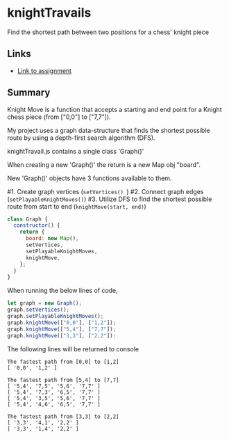 # knightTravails

Find the shortest path between two positions for a chess' knight piece

## Links

- [Link to assignment](https://www.theodinproject.com/lessons/javascript-knights-travails)

## Summary

Knight Move is a function that accepts a starting and end point for a Knight chess piece (from ["0,0"] to ["7,7"]).

My project uses a graph data-structure that finds the shortest possible route by using a depth-first search algorithm (DFS).

knightTravail.js contains a single class 'Graph()'

When creating a new 'Graph()' the return is a new Map obj "board".

New 'Graph()' objects have 3 functions available to them.

#1. Create graph vertices (`setVertices() `)
#2. Connect graph edges (`setPlayableKnightMoves()`)
#3. Utilize DFS to find the shortest possible route from start to end (`knightMove(start, end)`)

```javascript
class Graph {
  constructor() {
    return {
      board: new Map(),
      setVertices,
      setPlayableKnightMoves,
      knightMove,
    };
  }
}
```

When running the below lines of code,

```javascript
let graph = new Graph();
graph.setVertices();
graph.setPlayableKnightMoves();
graph.knightMove(["0,0"], ["1,2"]);
graph.knightMove(["5,4"], ["7,7"]);
graph.knightMove(["3,3"], ["2,2"]);
```

The following lines will be returned to console

```
The fastest path from [0,0] to [1,2]
[ '0,0', '1,2' ]

The fastest path from [5,4] to [7,7]
[ '5,4', '7,5', '5,6', '7,7' ]
[ '5,4', '7,3', '6,5', '7,7' ]
[ '5,4', '3,5', '5,6', '7,7' ]
[ '5,4', '4,6', '6,5', '7,7' ]

The fastest path from [3,3] to [2,2]
[ '3,3', '4,1', '2,2' ]
[ '3,3', '1,4', '2,2' ]

```
